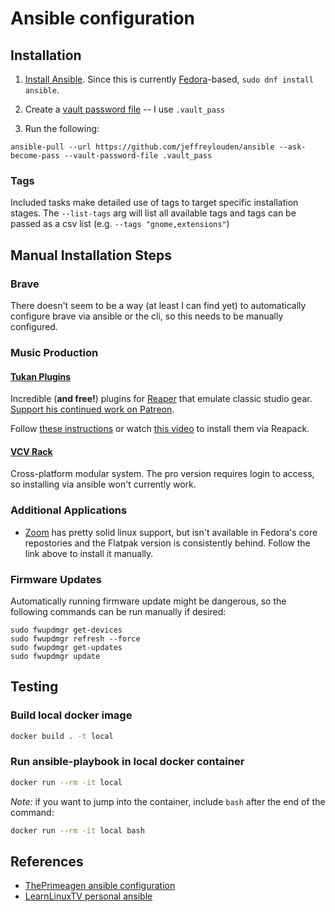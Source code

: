 # Ansible configuration

## Installation

1. [Install Ansible](https://www.ansible.com/). Since this is currently [Fedora](https://getfedora.org/)-based, `sudo dnf install ansible`.

2. Create a [vault password file](https://docs.ansible.com/ansible/latest/user_guide/vault.html#storing-passwords-in-files) -- I use `.vault_pass`

3. Run the following:

```
ansible-pull --url https://github.com/jeffreylouden/ansible --ask-become-pass --vault-password-file .vault_pass
```

### Tags

Included tasks make detailed use of tags to target specific installation stages. The `--list-tags` arg will list all available tags and tags can be passed as a csv list (e.g. `--tags "gnome,extensions"`)

## Manual Installation Steps

### Brave

There doesn't seem to be a way (at least I can find yet) to automatically configure brave via ansible or the cli, so this needs to be manually configured.

### Music Production

#### [Tukan Plugins](https://github.com/TukanStudios/TUKAN_STUDIOS_PLUGINS)

Incredible (**and free!**) plugins for [Reaper](https://www.reaper.fm/) that emulate classic studio gear. [Support his continued work on Patreon](https://www.patreon.com/tukanstudios).

Follow [these instructions](https://stash.reaper.fm/v/43504/TUKANPLUGINS.png) or watch [this video](https://www.youtube.com/watch?v=BJI52lUZxJU) to install them via Reapack.

#### [VCV Rack](https://vcvrack.com/)

Cross-platform modular system. The pro version requires login to access, so installing via ansible won't currently work.

### Additional Applications

- [Zoom](https://support.zoom.us/hc/en-us/articles/204206269-Installing-or-updating-Zoom-on-Linux) has pretty solid linux support, but isn't available in Fedora's core repostories and the Flatpak version is consistently behind. Follow the link above to install it manually.

### Firmware Updates

Automatically running firmware update might be dangerous, so the following commands can be run manually if desired:

```
sudo fwupdmgr get-devices
sudo fwupdmgr refresh --force
sudo fwupdmgr get-updates
sudo fwupdmgr update
```

## Testing

### Build local docker image

```sh
docker build . -t local
```

### Run ansible-playbook in local docker container

```sh
docker run --rm -it local
```

_Note:_ if you want to jump into the container, include `bash` after the end of the command:

```sh
docker run --rm -it local bash
```

## References

- [ThePrimeagen ansible configuration](https://github.com/ThePrimeagen/ansible)
- [LearnLinuxTV personal ansible](https://github.com/LearnLinuxTV/personal_ansible_desktop_configs)
